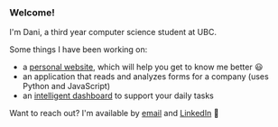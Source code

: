 ### Welcome! 
I'm Dani, a third year computer science student at UBC. 

Some things I have been working on:
  * a [personal website](https://daniCodes1.github.io), which will help you get to know me better :smiley:
  * an application that reads and analyzes forms for a company (uses Python and JavaScript)
  * an [intelligent dashboard](https://github.com/daniCodes1/IntelligentDashboard) to support your daily tasks

Want to reach out? I'm available by [email](mailto:danirenn16@gmail.com) and [LinkedIn](https://ca.linkedin.com/in/dani-ren) 🫶

<!--
**daniCodes1/daniCodes1** is a ✨ _special_ ✨ repository because its `README.md` (this file) appears on your GitHub profile.

Here are some ideas to get you started:

- 🔭 I’m currently working on ...
- 🌱 I’m currently learning ...
- 👯 I’m looking to collaborate on ...
- 🤔 I’m looking for help with ...
- 💬 Ask me about ...
- 📫 How to reach me: ...
- 😄 Pronouns: ...
- ⚡ Fun fact: ...
-->
